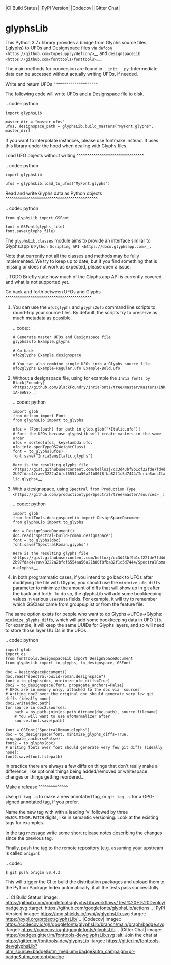 |CI Build Status| |PyPI Version| |Codecov| |Gitter Chat|

glyphsLib
=========

This Python 3.7+ library provides a bridge from Glyphs source files (.glyphs) to
UFOs and Designspace files via `defcon <https://github.com/typesupply/defcon/>`__ and `designspaceLib <https://github.com/fonttools/fonttools>`__.

The main methods for conversion are found in ``__init__.py``.
Intermediate data can be accessed without actually writing UFOs, if
needed.

Write and return UFOs
^^^^^^^^^^^^^^^^^^^^^

The following code will write UFOs and a Designspace file to disk.

.. code:: python

    import glyphsLib

    master_dir = "master_ufos"
    ufos, designspace_path = glyphsLib.build_masters("MyFont.glyphs", master_dir)

If you want to interpolate instances, please use fontmake instead. It uses this library under the hood when dealing with Glyphs files.

Load UFO objects without writing
^^^^^^^^^^^^^^^^^^^^^^^^^^^^^^^^

.. code:: python

    import glyphsLib

    ufos = glyphsLib.load_to_ufos("MyFont.glyphs")

Read and write Glyphs data as Python objects
^^^^^^^^^^^^^^^^^^^^^^^^^^^^^^^^^^^^^^^^^^^^

.. code:: python

    from glyphsLib import GSFont

    font = GSFont(glyphs_file)
    font.save(glyphs_file)

The ``glyphsLib.classes`` module aims to provide an interface similar to
Glyphs.app's `Python Scripting API <https://docu.glyphsapp.com>`__.

Note that currently not all the classes and methods may be fully
implemented. We try to keep up to date, but if you find something that
is missing or does not work as expected, please open a issue.

.. TODO Briefly state how much of the Glyphs.app API is currently covered,
   and what is not supported yet.

Go back and forth between UFOs and Glyphs
^^^^^^^^^^^^^^^^^^^^^^^^^^^^^^^^^^^^^^^^^

1.  You can use the ``ufo2glyphs`` and ``glyphs2ufo`` command line scripts to
    round-trip your source files. By default, the scripts try to preserve as
    much metadata as possible.

    .. code::

        # Generate master UFOs and Designspace file
        glyphs2ufo Example.glyphs

        # Go back
        ufo2glyphs Example.designspace

        # You can also combine single UFOs into a Glyphs source file.
        ufo2glyphs Example-Regular.ufo Example-Bold.ufo

2.  Without a designspace file, using for example the
    `Inria fonts by Black[Foundry] <https://github.com/BlackFoundry/InriaFonts/tree/master/masters/INRIA-SANS>`__:

    .. code:: python

        import glob
        from defcon import Font
        from glyphsLib import to_glyphs

        ufos = [Font(path) for path in glob.glob("*Italic.ufo")]
        # Sort the UFOs because glyphsLib will create masters in the same order
        ufos = sorted(ufos, key=lambda ufo: ufo.info.openTypeOS2WeightClass)
        font = to_glyphs(ufos)
        font.save("InriaSansItalic.glyphs")

    `Here is the resulting glyphs file <https://gist.githubusercontent.com/belluzj/cc3d43bf9b1cf22fde7fd4d2b97fdac4/raw/3222a2bfcf6554aa56a21b80f8fba82f1c5d7444/InriaSansItalic.glyphs>`__

3.  With a designspace, using
    `Spectral from Production Type <https://github.com/productiontype/Spectral/tree/master/sources>`__:

    .. code:: python

        import glob
        from fontTools.designspaceLib import DesignSpaceDocument
        from glyphsLib import to_glyphs

        doc = DesignSpaceDocument()
        doc.read("spectral-build-roman.designspace")
        font = to_glyphs(doc)
        font.save("SpectralRoman.glyphs")

    `Here is the resulting glyphs file <https://gist.githubusercontent.com/belluzj/cc3d43bf9b1cf22fde7fd4d2b97fdac4/raw/3222a2bfcf6554aa56a21b80f8fba82f1c5d7444/SpectralRoman.glyphs>`__

4.  In both programmatic cases, if you intend to go back to UFOs after modifying
    the file with Glyphs, you should use the ``minimize_ufo_diffs`` parameter to
    minimize the amount of diffs that will show up in git after the back and
    forth. To do so, the glyphsLib will add some bookkeeping values in various
    ``userData`` fields. For example, it will try to remember which GSClass came
    from groups.plist or from the feature file.

The same option exists for people who want to do Glyphs->UFOs->Glyphs:
``minimize_glyphs_diffs``, which will add some bookkeeping data in UFO ``lib``.
For example, it will keep the same UUIDs for Glyphs layers, and so will need
to store those layer UUIDs in the UFOs.

.. code:: python

    import glob
    import os
    from fontTools.designspaceLib import DesignSpaceDocument
    from glyphsLib import to_glyphs, to_designspace, GSFont

    doc = DesignSpaceDocument()
    doc.read("spectral-build-roman.designspace")
    font = to_glyphs(doc, minimize_ufo_diffs=True)
    doc2 = to_designspace(font, propagate_anchors=False)
    # UFOs are in memory only, attached to the doc via `sources`
    # Writing doc2 over the original doc should generate very few git diffs (ideally none)
    doc2.write(doc.path)
    for source in doc2.sources:
        path = os.path.join(os.path.dirname(doc.path), source.filename)
        # You will want to use ufoNormalizer after
        source.font.save(path)

    font = GSFont("SpectralRoman.glyphs")
    doc = to_designspace(font, minimize_glyphs_diffs=True, propagate_anchors=False)
    font2 = to_glyphs(doc)
    # Writing font2 over font should generate very few git diffs (ideally none):
    font2.save(font.filepath)

In practice there are always a few diffs on things that don't really make a
difference, like optional things being added/removed or whitespace changes or
things getting reordered...

Make a release
^^^^^^^^^^^^^^

Use ``git tag -a`` to make a new annotated tag, or ``git tag -s`` for a GPG-signed
annotated tag, if you prefer.

Name the new tag with with a leading ‘v’ followed by three ``MAJOR.MINOR.PATCH``
digits, like in semantic versioning. Look at the existing tags for examples.

In the tag message write some short release notes describing the changes since the
previous tag.

Finally, push the tag to the remote repository (e.g. assuming your upstream is
called ``origin``):

.. code::

    $ git push origin v0.4.3

This will trigger the CI to build the distribution packages and upload them to
the Python Package Index automatically, if all the tests pass successfully.


.. |CI Build Status| image:: https://github.com/googlefonts/glyphsLib/workflows/Test%20+%20Deploy/badge.svg
   :target: https://github.com/googlefonts/glyphsLib/actions
.. |PyPI Version| image:: https://img.shields.io/pypi/v/glyphsLib.svg
   :target: https://pypi.org/project/glyphsLib/
.. |Codecov| image:: https://codecov.io/gh/googlefonts/glyphsLib/branch/main/graph/badge.svg
   :target: https://codecov.io/gh/googlefonts/glyphsLib
.. |Gitter Chat| image:: https://badges.gitter.im/fonttools-dev/glyphsLib.svg
   :alt: Join the chat at https://gitter.im/fonttools-dev/glyphsLib
   :target: https://gitter.im/fonttools-dev/glyphsLib?utm_source=badge&utm_medium=badge&utm_campaign=pr-badge&utm_content=badge
